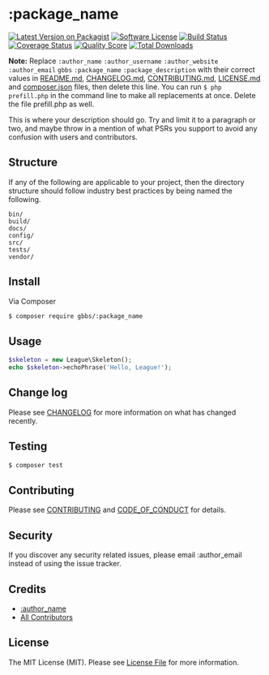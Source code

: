 # :package_name

[![Latest Version on Packagist][ico-version]][link-packagist]
[![Software License][ico-license]](LICENSE.md)
[![Build Status][ico-travis]][link-travis]
[![Coverage Status][ico-scrutinizer]][link-scrutinizer]
[![Quality Score][ico-code-quality]][link-code-quality]
[![Total Downloads][ico-downloads]][link-downloads]

**Note:** Replace ```:author_name``` ```:author_username``` ```:author_website``` ```:author_email``` ```gbbs``` ```:package_name``` ```:package_description``` with their correct values in [README.md](README.md), [CHANGELOG.md](CHANGELOG.md), [CONTRIBUTING.md](CONTRIBUTING.md), [LICENSE.md](LICENSE.md) and [composer.json](composer.json) files, then delete this line. You can run `$ php prefill.php` in the command line to make all replacements at once. Delete the file prefill.php as well.

This is where your description should go. Try and limit it to a paragraph or two, and maybe throw in a mention of what
PSRs you support to avoid any confusion with users and contributors.

## Structure

If any of the following are applicable to your project, then the directory structure should follow industry best practices by being named the following.

```
bin/        
build/
docs/
config/
src/
tests/
vendor/
```


## Install

Via Composer

``` bash
$ composer require gbbs/:package_name
```

## Usage

``` php
$skeleton = new League\Skeleton();
echo $skeleton->echoPhrase('Hello, League!');
```

## Change log

Please see [CHANGELOG](CHANGELOG.md) for more information on what has changed recently.

## Testing

``` bash
$ composer test
```

## Contributing

Please see [CONTRIBUTING](CONTRIBUTING.md) and [CODE_OF_CONDUCT](CODE_OF_CONDUCT.md) for details.

## Security

If you discover any security related issues, please email :author_email instead of using the issue tracker.

## Credits

- [:author_name][link-author]
- [All Contributors][link-contributors]

## License

The MIT License (MIT). Please see [License File](LICENSE.md) for more information.

[ico-version]: https://img.shields.io/packagist/v/gbbs/:package_name.svg?style=flat-square
[ico-license]: https://img.shields.io/badge/license-MIT-brightgreen.svg?style=flat-square
[ico-travis]: https://img.shields.io/travis/gbbs/:package_name/master.svg?style=flat-square
[ico-scrutinizer]: https://img.shields.io/scrutinizer/coverage/g/gbbs/:package_name.svg?style=flat-square
[ico-code-quality]: https://img.shields.io/scrutinizer/g/gbbs/:package_name.svg?style=flat-square
[ico-downloads]: https://img.shields.io/packagist/dt/gbbs/:package_name.svg?style=flat-square

[link-packagist]: https://packagist.org/packages/gbbs/:package_name
[link-travis]: https://travis-ci.org/gbbs/:package_name
[link-scrutinizer]: https://scrutinizer-ci.com/g/gbbs/:package_name/code-structure
[link-code-quality]: https://scrutinizer-ci.com/g/gbbs/:package_name
[link-downloads]: https://packagist.org/packages/gbbs/:package_name
[link-author]: https://github.com/:author_username
[link-contributors]: ../../contributors
